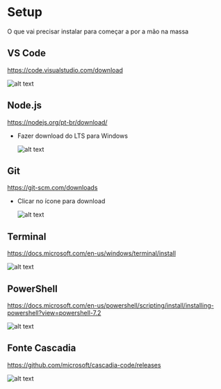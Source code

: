 # Setup 

O que vai precisar instalar para começar a por a mão na massa



## VS Code

https://code.visualstudio.com/download

   ![alt text](https://github.com/AulasPaula/Setup/blob/main/img/VSCode.png)


## Node.js

https://nodejs.org/pt-br/download/

- Fazer download do LTS para Windows

  ![alt text](https://github.com/AulasPaula/Setup/blob/main/img/Node.png)


## Git

https://git-scm.com/downloads

- Clicar no ícone para download

  ![alt text](https://github.com/AulasPaula/Setup/blob/main/img/Git.png)



## Terminal

https://docs.microsoft.com/en-us/windows/terminal/install

   ![alt text](https://github.com/AulasPaula/Setup/blob/main/img/Terminal.png)



## PowerShell

https://docs.microsoft.com/en-us/powershell/scripting/install/installing-powershell?view=powershell-7.2

   ![alt text](https://github.com/AulasPaula/Setup/blob/main/img/PowerShell.png)

## Fonte Cascadia 

https://github.com/microsoft/cascadia-code/releases

   ![alt text](https://github.com/AulasPaula/Setup/blob/main/img/Fonte.png)

